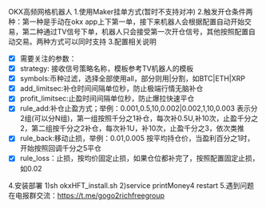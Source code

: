 OKX高频网格机器人
1.使用Maker挂单方式(暂时不支持对冲)
2.触发开仓条件两种：第一种是手动在okx app上下第一单，接下来机器人会根据配置自动开始交易，第二种通过TV信号下单，机器人只会接受第一次开仓信号，其他按照配置自动交易。两种方式可以同时支持
3.配置相关说明
- [x] 需要关注的参数：
- [x] strategy: 接收信号策略名称，模板参考TV机器人的模板
- [x] symbols:币种过滤，选择全部使用all，部分则用|分割，如BTC|ETH|XRP
- [x] add_limitsec:补仓时间间隔单位秒，防止极端行情无脑补仓
- [x] profit_limitsec:止盈时间间隔单位秒，防止爆拉快速平仓
- [x] rule_add:补仓止盈方式；举例：0.001,0.5,10,0.002|0.002,1,10,0.003 表示分2组(可以分N组)，第一组按照千分之1补仓，每次补0.5U,补10次，止盈千分之2，第二组按千分之2补仓，每次补1U，补10次，止盈千分之3，依次类推
- [x] rule_back:移动止损，举例：0.01,0.005 按平均持仓价，当盈利百分之1时，开始按照回调千分之5平仓
- [x] rule_loss：止损，按均价固定止损，如果仓位都补完了，按照配置固定止损，如0.02

4.安装部署
1)sh okxHFT_install.sh
2)service printMoney4 restart
5.遇到问题在电报群交流：https://t.me/gogo2richfreegroup

